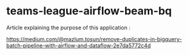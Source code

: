 # teams-league-airflow-beam-bq

Article explaining the purpose of this application :

https://medium.com/@mazlum.tosun/remove-duplicates-in-bigquery-batch-pipeline-with-airflow-and-dataflow-2e7da5772c4d
